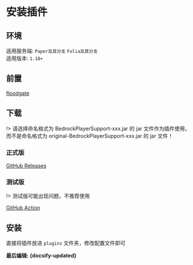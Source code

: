 # 安装插件
## 环境
适用服务端: `Paper及其分支` `Folia及其分支`  
适用版本: `1.18+`
## 前置
[floodgate](https://github.com/GeyserMC/Floodgate)
## 下载
!> 请选择命名格式为 BedrockPlayerSupport-xxx.jar 的 jar 文件作为插件使用，而不是命名格式为 original-BedrockPlayerSupport-xxx.jar 的 jar 文件！

### 正式版
[GitHub Releases](https://github.com/DongShaoNB/BedrockPlayerSupport/releases)  

### 测试版
!> 测试版可能出现问题，不推荐使用

[GitHub Action](https://github.com/DongShaoNB/BedrockPlayerSupport/actions/workflows/maven.yml)

## 安装
直接将插件放进 `plugins` 文件夹，修改配置文件即可

**最后编辑: {docsify-updated}**